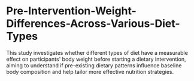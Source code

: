 # Pre-Intervention-Weight-Differences-Across-Various-Diet-Types
This study investigates whether different types of diet have a measurable effect on participants' body weight before starting a dietary intervention, aiming to understand if pre-existing dietary patterns influence baseline body composition and help tailor more effective nutrition strategies.
